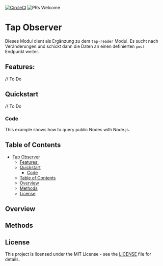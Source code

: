 [![CircleCI](https://img.shields.io/circleci/build/github/a6b8/multiThreadz/main)]() ![PRs Welcome](https://img.shields.io/badge/PRs-welcome-brightgreen.svg)

# Tap Observer
Dieses Modul dient als Ergänzung zu dem `tap-reader` Modul. Es sucht nach Veränderungen und schickt dann die Daten an einen definierten `post` Endpunkt weiter.


## Features:
// To Do


## Quickstart

// To Do

### Code

This example shows how to query public Nodes with Node.js.

## Table of Contents
- [Tap Observer](#tap-observer)
  - [Features:](#features)
  - [Quickstart](#quickstart)
    - [Code](#code)
  - [Table of Contents](#table-of-contents)
  - [Overview](#overview)
  - [Methods](#methods)
  - [License](#license)


## Overview


## Methods


## License

This project is licensed under the MIT License - see the [LICENSE](LICENSE) file for details.